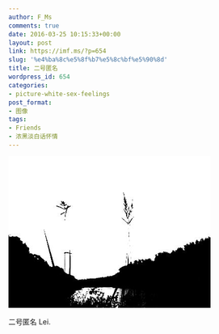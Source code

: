 ```yaml
---
author: F_Ms
comments: true
date: 2016-03-25 10:15:33+00:00
layout: post
link: https://imf.ms/?p=654
slug: '%e4%ba%8c%e5%8f%b7%e5%8c%bf%e5%90%8d'
title: 二号匿名
wordpress_id: 654
categories:
- picture-white-sex-feelings
post_format:
- 图像
tags:
- Friends
- 浓黑淡白话怀情
---
```


![黑白-色情怀_李文文摄影[011]](/img/post/wp/2016/03/黑白-色情怀_李文文摄影011.jpg)


二号匿名 Lei.
